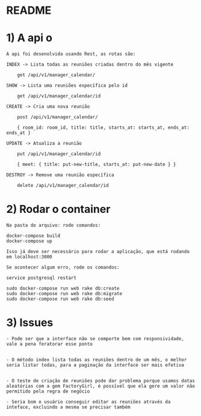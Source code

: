 # README

  # 1) A api o  
  
    A api foi desenolvida usando Rest, as rotas são:

    INDEX -> Lista todas as reuniões criadas dentro do mês vigente

        get /api/v1/manager_calendar/

    SHOW -> Lista uma reuniões específica pelo id

        get /api/v1/manager_calendar/id
    
    CREATE -> Cria uma nova reunião

        post /api/v1/manager_calendar/

        { room_id: room_id, title: title, starts_at: starts_at, ends_at: ends_at }

    UPDATE -> Atualiza a reunião

        put /api/v1/manager_calendar/id

        { meet: { title: put-new-title, starts_at: put-new-date } }

    DESTROY -> Remove uma reunião específica

        delete /api/v1/manager_calendar/id
  
 # 2) Rodar o container

    Na pasta do arquivo: rode comandos:

    docker-compose build
    docker-compose up

    Isso já deve ser necessário para rodar a aplicação, que está rodando em localhost:3000

    Se acontecer algum erro, rode os comandos: 

    service postgresql restart

    sudo docker-compose run web rake db:create
    sudo docker-compose run web rake db:migrate
    sudo docker-compose run web rake db:seed

 # 3) Issues

    - Pode ser que a interface não se comporte bem com responsividade, vale a pena feratorar esse ponto


    - O método index lista todas as reuniões dentro de um mês, o melhor seria listar todas, para a paginação da interface ser mais efetiva


    - O teste de criação de reuniões pode dar problema porque usamos datas aleatórias com a gem FactoryGirl, é possível que ela gere um valor não permitido pela regra de negócio 

    - Seria bom o usuário conseguir editar as reuniões através da inteface, excluindo a mesma se precisar também